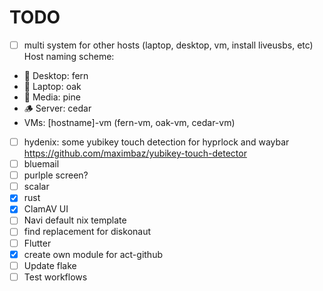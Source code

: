 # TODO

- [ ] multi system for other hosts (laptop, desktop, vm, install liveusbs, etc) Host naming scheme:

- 🌿 Desktop: fern
- 🌳 Laptop: oak
- 🌲 Media: pine
- 🪵 Server: cedar
- VMs: [hostname]-vm (fern-vm, oak-vm, cedar-vm)

- [ ] hydenix: some yubikey touch detection for hyprlock and waybar <https://github.com/maximbaz/yubikey-touch-detector>
- [ ] bluemail
- [ ] purlple screen?
- [ ] scalar
- [x] rust
- [x] ClamAV UI
- [ ] Navi default nix template
- [ ] find replacement for diskonaut
- [ ] Flutter
- [x] create own module for act-github
- [ ] Update flake
- [ ] Test workflows
